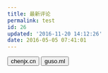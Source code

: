 ```yaml
---
title: 最新评论
permalink: test
id: 26
updated: '2016-11-20 14:12:26'
date: 2016-05-05 07:41:01
---
```


<button onclick="C();LoadDs();">chenjx.cn</button>
<button onclick="G();LoadDs();">guso.ml</button>
<!-- 多说最新评论 start -->
<div class="ds-recent-comments" data-num-items="5" data-show-avatars="1" data-show-time="1" data-show-title="1" data-show-admin="1" data-excerpt-length="70"></div>
<!-- 多说最新评论 end -->
<!-- 多说公共JS代码 start (一个网页只需插入一次) -->
<script type="text/javascript">
function C() {
duoshuoQuery = {short_name:"chenjxcn"};
};
function G() {
duoshuoQuery = {short_name:"guso"};
};
function LoadDs() {
ds = document.createElement('script');
ds.type = 'text/javascript';ds.async = true;
ds.src = '//static.duoshuo.com/embed.js';
ds.charset = 'UTF-8';
document.getElementsByTagName('head')[0].appendChild(ds);
};
function toggleDuoshuoComments(container){
    var el = document.createElement('div');
    el.setAttribute('data-thread-key', '文章的本地ID');//必选参数
    el.setAttribute('data-url', '你网页的网址');//必选参数
    el.setAttribute('data-author-key', '作者的本地用户ID');//可选参数
    DUOSHUO.EmbedThread(el);
    jQuery(container).append(el);
}
</script>
<!-- 多说公共JS代码 end -->